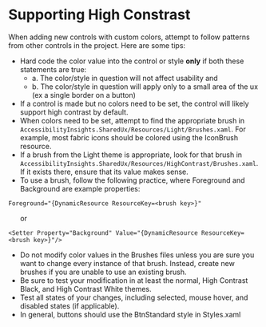 # Supporting High Constrast

When adding new controls with custom colors, attempt to follow patterns from other controls in the project. Here are some tips:
- Hard code the color value into the control or style **only** if both these statements are true:<ul><li>a. The color/style in question will not affect usability and <li>b. The color/style in question will apply only to a small area of the ux (ex a single border on a button)</ul>
- If a control is made but no colors need to be set, the control will likely support high contrast by default. 
- When colors need to be set, attempt to find the appropriate brush in `AccessibilityInsights.SharedUx/Resources/Light/Brushes.xaml`. For example, most fabric icons should be colored using the IconBrush resource.
- If a brush from the Light theme is appropriate, look for that brush in `AccessibilityInsights.SharedUx/Resources/HighContrast/Brushes.xaml`. If it exists there, ensure that its value makes sense.
- To use a brush, follow the following practice, where Foreground and Background are example properties:
```
Foreground="{DynamicResource ResourceKey=<brush key>}"
```
&nbsp;&nbsp;&nbsp;&nbsp;&nbsp;&nbsp;or
```
<Setter Property="Background" Value="{DynamicResource ResourceKey=<brush key>}"/>
```
- Do not modify color values in the Brushes files unless you are sure you want to change every instance of that brush. Instead, create new brushes if you are unable to use an existing brush.
- Be sure to test your modification in at least the normal, High Contrast Black, and High Contrast White themes. 
- Test all states of your changes, including selected, mouse hover, and disabled states (if applicable).
- In general, buttons should use the BtnStandard style in Styles.xaml

